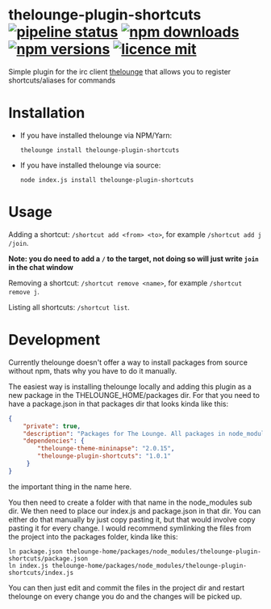 # thelounge-plugin-shortcuts [![pipeline status](https://img.shields.io/gitlab/pipeline/MiniDigger/thelounge-plugin-shortcuts/master.svg?style=for-the-badge)](https://gitlab.com/MiniDigger/thelounge-plugin-shortcuts/pipelines) [![npm downloads](https://img.shields.io/npm/dt/thelounge-plugin-shortcuts.svg?style=for-the-badge)](https://www.npmjs.com/package/thelounge-plugin-shortcuts) [![npm versions](https://img.shields.io/npm/v/thelounge-plugin-shortcuts.svg?style=for-the-badge)](https://www.npmjs.com/package/thelounge-plugin-shortcuts) [![licence mit](https://img.shields.io/github/license/MiniDigger/thelounge-plugin-shortcuts.svg?style=for-the-badge)](https://github.com/MiniDigger/thelounge-plugin-shortcuts/blob/master/LICENSE)

Simple plugin for the irc client [thelounge](https://thelounge.chat) that allows you to register shortcuts/aliases for commands

# Installation

- If you have installed thelounge via NPM/Yarn:

   `thelounge install thelounge-plugin-shortcuts`
- If you have installed thelounge via source:

   `node index.js install thelounge-plugin-shortcuts`

# Usage

Adding a shortcut: `/shortcut add <from> <to>`, for example `/shortcut add j /join`.

**Note: you do need to add a `/` to the target, not doing so will just write `join` in the chat window**

Removing a shortcut: `/shortcut remove <name>`, for example `/shortcut remove j`.

Listing all shortcuts: `/shortcut list`.

# Development

Currently thelounge doesn't offer a way to install packages from source without npm, 
thats why you have to do it manually.

The easiest way is installing thelounge locally and adding this plugin as a new package in the THELOUNGE_HOME/packages dir.
For that you need to have a package.json in that packages dir that looks kinda like this:
```json
{
    "private": true,
    "description": "Packages for The Lounge. All packages in node_modules directory will be automatically loaded.",
    "dependencies": {
        "thelounge-theme-mininapse": "2.0.15",
        "thelounge-plugin-shortcuts": "1.0.1"
     }
}
```
the important thing in the name here.

You then need to create a folder with that name in the node_modules sub dir.
We then need to place our index.js and package.json in that dir. 
You can either do that manually by just copy pasting it, but that would involve copy pasting it for every change.
I would recommend symlinking the files from the project into the packages folder, kinda like this:
```
ln package.json thelounge-home/packages/node_modules/thelounge-plugin-shortcuts/package.json
ln index.js thelounge-home/packages/node_modules/thelounge-plugin-shortcuts/index.js
```
You can then just edit and commit the files in the project dir and restart thelounge
 on every change you do and the changes will be picked up.
 
